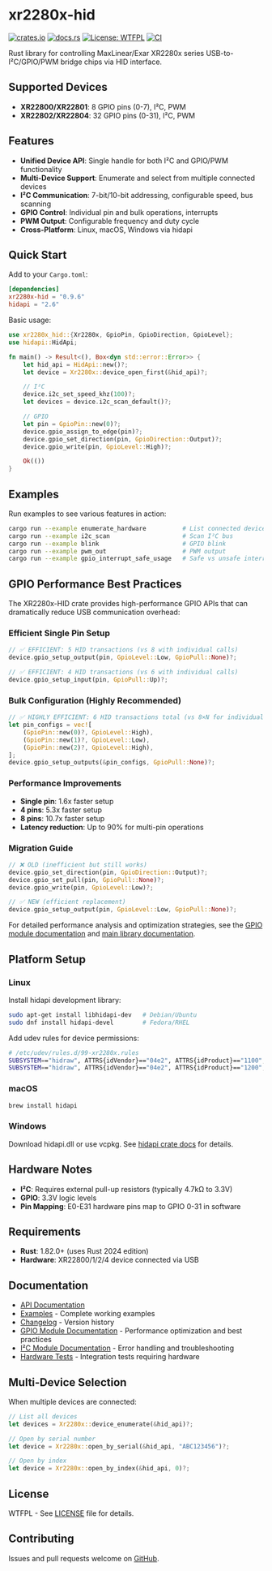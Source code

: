 # xr2280x-hid

[![crates.io](https://img.shields.io/crates/v/xr2280x-hid.svg)](https://crates.io/crates/xr2280x-hid)
[![docs.rs](https://docs.rs/xr2280x-hid/badge.svg)](https://docs.rs/xr2280x-hid)
[![License: WTFPL](https://img.shields.io/badge/License-WTFPL-brightgreen.svg)](LICENSE)
[![CI](https://github.com/tiborgats/xr2280x-hid/actions/workflows/ci.yml/badge.svg)](https://github.com/tiborgats/xr2280x-hid/actions/workflows/ci.yml)

Rust library for controlling MaxLinear/Exar XR2280x series USB-to-I²C/GPIO/PWM bridge chips via HID interface.

## Supported Devices

- **XR22800/XR22801**: 8 GPIO pins (0-7), I²C, PWM
- **XR22802/XR22804**: 32 GPIO pins (0-31), I²C, PWM

## Features

- **Unified Device API**: Single handle for both I²C and GPIO/PWM functionality
- **Multi-Device Support**: Enumerate and select from multiple connected devices
- **I²C Communication**: 7-bit/10-bit addressing, configurable speed, bus scanning
- **GPIO Control**: Individual pin and bulk operations, interrupts
- **PWM Output**: Configurable frequency and duty cycle
- **Cross-Platform**: Linux, macOS, Windows via hidapi

## Quick Start

Add to your `Cargo.toml`:

```toml
[dependencies]
xr2280x-hid = "0.9.6"
hidapi = "2.6"
```

Basic usage:

```rust
use xr2280x_hid::{Xr2280x, GpioPin, GpioDirection, GpioLevel};
use hidapi::HidApi;

fn main() -> Result<(), Box<dyn std::error::Error>> {
    let hid_api = HidApi::new()?;
    let device = Xr2280x::device_open_first(&hid_api)?;

    // I²C
    device.i2c_set_speed_khz(100)?;
    let devices = device.i2c_scan_default()?;

    // GPIO
    let pin = GpioPin::new(0)?;
    device.gpio_assign_to_edge(pin)?;
    device.gpio_set_direction(pin, GpioDirection::Output)?;
    device.gpio_write(pin, GpioLevel::High)?;

    Ok(())
}
```

## Examples

Run examples to see various features in action:

```bash
cargo run --example enumerate_hardware          # List connected devices
cargo run --example i2c_scan                    # Scan I²C bus
cargo run --example blink                       # GPIO blink
cargo run --example pwm_out                     # PWM output
cargo run --example gpio_interrupt_safe_usage   # Safe vs unsafe interrupt handling
```

## GPIO Performance Best Practices

The XR2280x-HID crate provides high-performance GPIO APIs that can dramatically reduce USB communication overhead:

### Efficient Single Pin Setup
```rust
// ✅ EFFICIENT: 5 HID transactions (vs 8 with individual calls)
device.gpio_setup_output(pin, GpioLevel::Low, GpioPull::None)?;

// ✅ EFFICIENT: 4 HID transactions (vs 6 with individual calls)  
device.gpio_setup_input(pin, GpioPull::Up)?;
```

### Bulk Configuration (Highly Recommended)
```rust
// ✅ HIGHLY EFFICIENT: 6 HID transactions total (vs 8×N for individual setup)
let pin_configs = vec![
    (GpioPin::new(0)?, GpioLevel::High),
    (GpioPin::new(1)?, GpioLevel::Low),
    (GpioPin::new(2)?, GpioLevel::High),
];
device.gpio_setup_outputs(&pin_configs, GpioPull::None)?;
```

### Performance Improvements
- **Single pin**: 1.6x faster setup
- **4 pins**: 5.3x faster setup  
- **8 pins**: 10.7x faster setup
- **Latency reduction**: Up to 90% for multi-pin operations

### Migration Guide
```rust
// ❌ OLD (inefficient but still works)
device.gpio_set_direction(pin, GpioDirection::Output)?;
device.gpio_set_pull(pin, GpioPull::None)?;
device.gpio_write(pin, GpioLevel::Low)?;

// ✅ NEW (efficient replacement)
device.gpio_setup_output(pin, GpioLevel::Low, GpioPull::None)?;
```

For detailed performance analysis and optimization strategies, see the [GPIO module documentation](https://docs.rs/xr2280x-hid/latest/xr2280x_hid/gpio/index.html) and [main library documentation](https://docs.rs/xr2280x-hid/latest/xr2280x_hid/index.html#performance-architecture-and-best-practices).

## Platform Setup

### Linux
Install hidapi development library:
```bash
sudo apt-get install libhidapi-dev   # Debian/Ubuntu
sudo dnf install hidapi-devel        # Fedora/RHEL
```

Add udev rules for device permissions:
```bash
# /etc/udev/rules.d/99-xr2280x.rules
SUBSYSTEM=="hidraw", ATTRS{idVendor}=="04e2", ATTRS{idProduct}=="1100", MODE="0666"
SUBSYSTEM=="hidraw", ATTRS{idVendor}=="04e2", ATTRS{idProduct}=="1200", MODE="0666"
```

### macOS
```bash
brew install hidapi
```

### Windows
Download hidapi.dll or use vcpkg. See [hidapi crate docs](https://docs.rs/hidapi/) for details.

## Hardware Notes

- **I²C**: Requires external pull-up resistors (typically 4.7kΩ to 3.3V)
- **GPIO**: 3.3V logic levels
- **Pin Mapping**: E0-E31 hardware pins map to GPIO 0-31 in software

## Requirements

- **Rust**: 1.82.0+ (uses Rust 2024 edition)
- **Hardware**: XR22800/1/2/4 device connected via USB

## Documentation

- [API Documentation](https://docs.rs/xr2280x-hid)
- [Examples](examples/) - Complete working examples
- [Changelog](CHANGELOG.md) - Version history
- [GPIO Module Documentation](https://docs.rs/xr2280x-hid/latest/xr2280x_hid/gpio/index.html) - Performance optimization and best practices
- [I²C Module Documentation](https://docs.rs/xr2280x-hid/latest/xr2280x_hid/i2c/index.html) - Error handling and troubleshooting
- [Hardware Tests](tests/) - Integration tests requiring hardware

## Multi-Device Selection

When multiple devices are connected:

```rust
// List all devices
let devices = Xr2280x::device_enumerate(&hid_api)?;

// Open by serial number
let device = Xr2280x::open_by_serial(&hid_api, "ABC123456")?;

// Open by index
let device = Xr2280x::open_by_index(&hid_api, 0)?;
```

## License

WTFPL - See [LICENSE](LICENSE) file for details.

## Contributing

Issues and pull requests welcome on [GitHub](https://github.com/tiborgats/xr2280x-hid).
